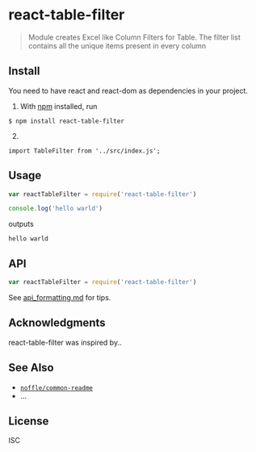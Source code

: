 # react-table-filter

> Module creates Excel like Column Filters for Table. The filter list contains all the unique items present in every column

## Install
You need to have react and react-dom as dependencies in your project.
1. With [npm](https://npmjs.org/) installed, run

```
$ npm install react-table-filter
```
2. 
```
import TableFilter from '../src/index.js';
```
## Usage

```js
var reactTableFilter = require('react-table-filter')

console.log('hello warld')
```

outputs

```
hello warld
```

## API

```js
var reactTableFilter = require('react-table-filter')
```

See [api_formatting.md](api_formatting.md) for tips.

## Acknowledgments

react-table-filter was inspired by..

## See Also

- [`noffle/common-readme`](https://github.com/noffle/common-readme)
- ...

## License

ISC

